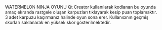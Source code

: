 WATERMELON NINJA OYUNU
Qt Creator kullanılarak kodlanan bu oyunda amaç ekranda rastgele oluşan karpuzları tıklayarak kesip puan toplamaktır. 3 adet karpuzu kaçırmanız halinde oyun sona erer. Kullanıcının geçmiş skorları saklanarak en yüksek skor gösterilmektedir.

